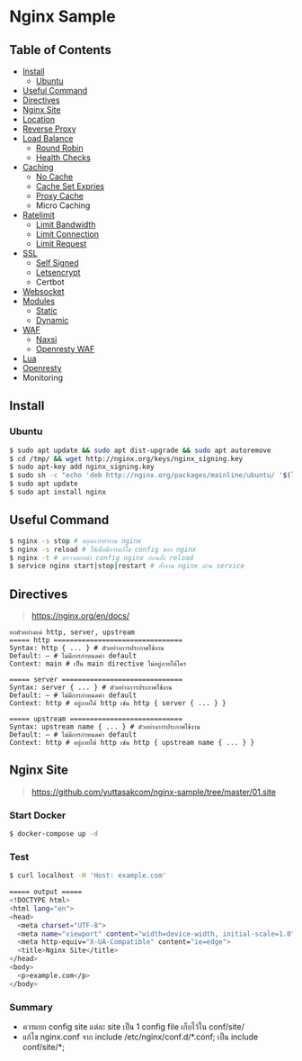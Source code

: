 # Nginx Sample

## Table of Contents

* [Install](#install)
  * [Ubuntu](#ubuntu)
* [Useful Command](#useful-command)
* [Directives](#directives)
* [Nginx Site](#nginx-site)
* [Location](https://github.com/yuttasakcom/nginx-sample/tree/master/02.location)
* [Reverse Proxy](https://github.com/yuttasakcom/nginx-sample/tree/master/03.reverse-proxy)
* [Load Balance](https://github.com/yuttasakcom/nginx-sample/tree/master/04.load-balance)
  * [Round Robin](https://github.com/yuttasakcom/nginx-sample/tree/master/04.load-balance/01.round-robin)
  * [Health Checks](https://github.com/yuttasakcom/nginx-sample/tree/master/04.load-balance/02.healt-checks)
* [Caching](https://github.com/yuttasakcom/nginx-sample/tree/master/05.caching)
  * [No Cache](https://github.com/yuttasakcom/nginx-sample/tree/master/05.caching/01.no-cache)
  * [Cache Set Expries](https://github.com/yuttasakcom/nginx-sample/tree/master/05.caching/02.cache-time)
  * [Proxy Cache](https://github.com/yuttasakcom/nginx-sample/tree/master/05.caching/03.cache)
  * Micro Caching
* [Ratelimit](https://github.com/yuttasakcom/nginx-sample/tree/master/06.ratelimit)
  * [Limit Bandwidth](https://github.com/yuttasakcom/nginx-sample/tree/master/06.ratelimit/01.bandwidth)
  * [Limit Connection](https://github.com/yuttasakcom/nginx-sample/tree/master/06.ratelimit/02.connection)
  * [Limit Request](https://github.com/yuttasakcom/nginx-sample/tree/master/06.ratelimit/03.request)
* [SSL](https://github.com/yuttasakcom/nginx-sample/tree/master/07.ssl)
  * [Self Signed](https://github.com/yuttasakcom/nginx-sample/tree/master/07.ssl/01.self-signed)
  * [Letsencrypt](https://github.com/yuttasakcom/nginx-sample/tree/master/07.ssl/02.letsencrypt)
  * Certbot
* [Websocket](https://github.com/yuttasakcom/nginx-sample/tree/master/08.websocket)
* [Modules](https://github.com/yuttasakcom/nginx-sample/tree/master/09.modules)
  * [Static](https://github.com/yuttasakcom/nginx-sample/tree/master/09.modules/01.static)
  * [Dynamic](https://github.com/yuttasakcom/nginx-sample/tree/master/09.modules/02.dynamic)
* [WAF](https://github.com/yuttasakcom/nginx-sample/tree/master/10.waf)
  * [Naxsi]()
  * [Openresty WAF]()
* [Lua](https://github.com/yuttasakcom/nginx-sample/tree/master/11.lua)
* [Openresty](https://github.com/yuttasakcom/nginx-sample/tree/master/12.openresty)
* Monitoring

## Install

### Ubuntu

```bash
$ sudo apt update && sudo apt dist-upgrade && sudo apt autoremove
$ cd /tmp/ && wget http://nginx.org/keys/nginx_signing.key
$ sudo apt-key add nginx_signing.key
$ sudo sh -c "echo 'deb http://nginx.org/packages/mainline/ubuntu/ '$(lsb_release -cs)' nginx' > /etc/apt/sources.list.d/nginx.list"
$ sudo apt update
$ sudo apt install nginx
```

## Useful Command

```bash
$ nginx -s stop # หยุดการทำงาน nginx
$ nginx -s reload # ใช้เมื่อมีการแก้ไข config ของ nginx
$ nginx -t # ตรวจสอบค่า config nginx ก่อนสั่ง reload
$ service nginx start|stop|restart # สั่งงาน nginx ผ่าน service
```

## Directives

> https://nginx.org/en/docs/

```
ยกตัวอย่างแค่ http, server, upstream
===== http ================================
Syntax:	http { ... } # ตัวอย่างการประกาศใช้งาน
Default: — # ไม่มีการกำหนดค่า default
Context: main # เป็น main directive ไม่อยู่ภายใต้ใคร

===== server ==============================
Syntax:	server { ... } # ตัวอย่างการประกาศใช้งาน
Default: — # ไม่มีการกำหนดค่า default
Context: http # อยู่ภายใต้ http เช่น http { server { ... } }

===== upstream ============================
Syntax:	upstream name { ... } # ตัวอย่างการประกาศใช้งาน
Default: — # ไม่มีการกำหนดค่า default
Context: http # อยู่ภายใต้ http เช่น http { upstream name { ... } }
```

## Nginx Site

> https://github.com/yuttasakcom/nginx-sample/tree/master/01.site

### Start Docker

```bash
$ docker-compose up -d
```

### Test

```bash
$ curl localhost -H 'Host: example.com'

===== output =====
<!DOCTYPE html>
<html lang="en">
<head>
  <meta charset="UTF-8">
  <meta name="viewport" content="width=device-width, initial-scale=1.0">
  <meta http-equiv="X-UA-Compatible" content="ie=edge">
  <title>Nginx Site</title>
</head>
<body>
  <p>example.com</p>
</body>
```

### Summary

* ควรแยก config site แต่ละ site เป็น 1 config file เก็บไว้ใน conf/site/
* แก้ไข nginx.conf จาก include /etc/nginx/conf.d/\*.conf; เป็น include conf/site/\*;

